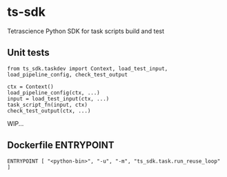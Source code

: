 # ts-sdk
Tetrascience Python SDK for task scripts build and test

## Unit tests

```
from ts_sdk.taskdev import Context, load_test_input, load_pipeline_config, check_test_output

ctx = Context()
load_pipeline_config(ctx, ...)
input = load_test_input(ctx, ...)
task_script_fn(input, ctx)
check_test_output(ctx, ...)
```

WIP...

## Dockerfile ENTRYPOINT

```
ENTRYPOINT [ "<python-bin>", "-u", "-m", "ts_sdk.task.run_reuse_loop" ]
```

